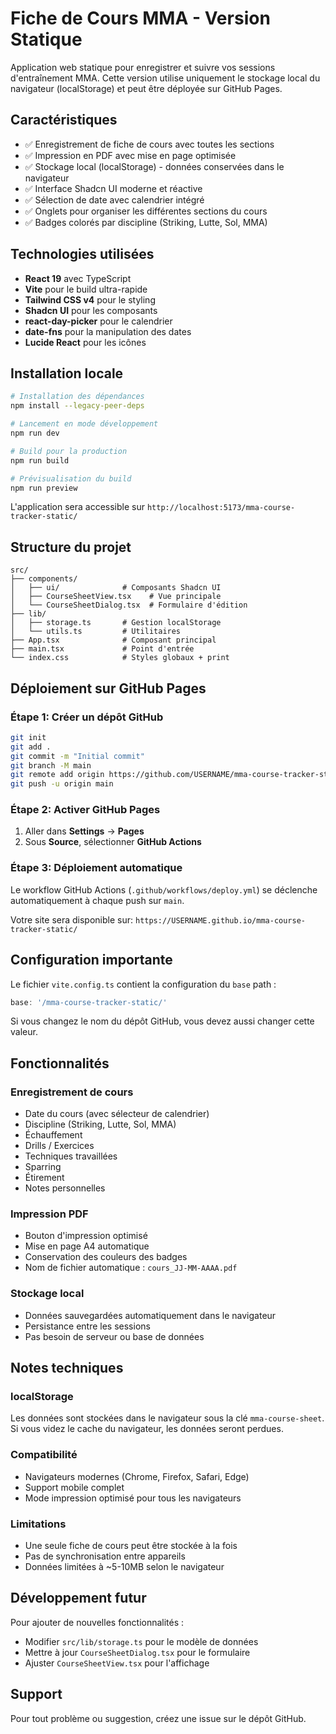 # Fiche de Cours MMA - Version Statique

Application web statique pour enregistrer et suivre vos sessions d'entraînement MMA. Cette version utilise uniquement le stockage local du navigateur (localStorage) et peut être déployée sur GitHub Pages.

## Caractéristiques

- ✅ Enregistrement de fiche de cours avec toutes les sections
- ✅ Impression en PDF avec mise en page optimisée
- ✅ Stockage local (localStorage) - données conservées dans le navigateur
- ✅ Interface Shadcn UI moderne et réactive
- ✅ Sélection de date avec calendrier intégré
- ✅ Onglets pour organiser les différentes sections du cours
- ✅ Badges colorés par discipline (Striking, Lutte, Sol, MMA)

## Technologies utilisées

- **React 19** avec TypeScript
- **Vite** pour le build ultra-rapide
- **Tailwind CSS v4** pour le styling
- **Shadcn UI** pour les composants
- **react-day-picker** pour le calendrier
- **date-fns** pour la manipulation des dates
- **Lucide React** pour les icônes

## Installation locale

```bash
# Installation des dépendances
npm install --legacy-peer-deps

# Lancement en mode développement
npm run dev

# Build pour la production
npm run build

# Prévisualisation du build
npm run preview
```

L'application sera accessible sur `http://localhost:5173/mma-course-tracker-static/`

## Structure du projet

```
src/
├── components/
│   ├── ui/              # Composants Shadcn UI
│   ├── CourseSheetView.tsx    # Vue principale
│   └── CourseSheetDialog.tsx  # Formulaire d'édition
├── lib/
│   ├── storage.ts       # Gestion localStorage
│   └── utils.ts         # Utilitaires
├── App.tsx              # Composant principal
├── main.tsx             # Point d'entrée
└── index.css            # Styles globaux + print
```

## Déploiement sur GitHub Pages

### Étape 1: Créer un dépôt GitHub
```bash
git init
git add .
git commit -m "Initial commit"
git branch -M main
git remote add origin https://github.com/USERNAME/mma-course-tracker-static.git
git push -u origin main
```

### Étape 2: Activer GitHub Pages
1. Aller dans **Settings** → **Pages**
2. Sous **Source**, sélectionner **GitHub Actions**

### Étape 3: Déploiement automatique
Le workflow GitHub Actions (`.github/workflows/deploy.yml`) se déclenche automatiquement à chaque push sur `main`.

Votre site sera disponible sur: `https://USERNAME.github.io/mma-course-tracker-static/`

## Configuration importante

Le fichier `vite.config.ts` contient la configuration du `base` path :
```typescript
base: '/mma-course-tracker-static/'
```

Si vous changez le nom du dépôt GitHub, vous devez aussi changer cette valeur.

## Fonctionnalités

### Enregistrement de cours
- Date du cours (avec sélecteur de calendrier)
- Discipline (Striking, Lutte, Sol, MMA)
- Échauffement
- Drills / Exercices
- Techniques travaillées
- Sparring
- Étirement
- Notes personnelles

### Impression PDF
- Bouton d'impression optimisé
- Mise en page A4 automatique
- Conservation des couleurs des badges
- Nom de fichier automatique : `cours_JJ-MM-AAAA.pdf`

### Stockage local
- Données sauvegardées automatiquement dans le navigateur
- Persistance entre les sessions
- Pas besoin de serveur ou base de données

## Notes techniques

### localStorage
Les données sont stockées dans le navigateur sous la clé `mma-course-sheet`. Si vous videz le cache du navigateur, les données seront perdues.

### Compatibilité
- Navigateurs modernes (Chrome, Firefox, Safari, Edge)
- Support mobile complet
- Mode impression optimisé pour tous les navigateurs

### Limitations
- Une seule fiche de cours peut être stockée à la fois
- Pas de synchronisation entre appareils
- Données limitées à ~5-10MB selon le navigateur

## Développement futur

Pour ajouter de nouvelles fonctionnalités :
- Modifier `src/lib/storage.ts` pour le modèle de données
- Mettre à jour `CourseSheetDialog.tsx` pour le formulaire
- Ajuster `CourseSheetView.tsx` pour l'affichage

## Support

Pour tout problème ou suggestion, créez une issue sur le dépôt GitHub.
